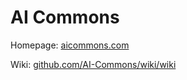 # AI Commons
Homepage: [aicommons.com](wwww.aicommons.com)

Wiki: [github.com/AI-Commons/wiki/wiki](https://github.com/AI-Commons/wiki/wiki)


